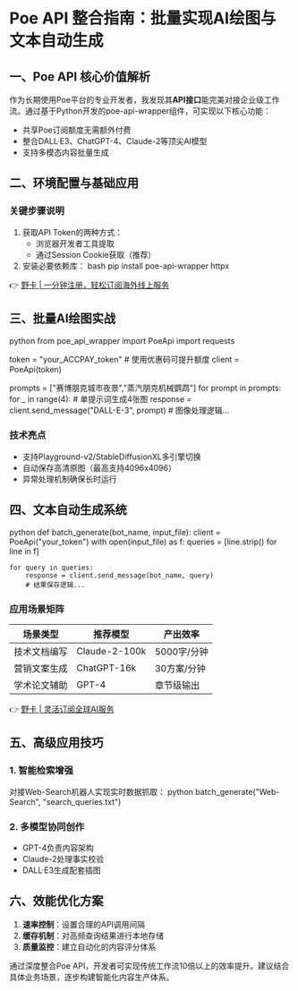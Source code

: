 # Poe API 整合指南：批量实现AI绘图与文本自动生成

## 一、Poe API 核心价值解析
作为长期使用Poe平台的专业开发者，我发现其**API接口**能完美对接企业级工作流。通过基于Python开发的poe-api-wrapper组件，可实现以下核心功能：
- 共享Poe订阅额度无需额外付费
- 整合DALL·E3、ChatGPT-4、Claude-2等顶尖AI模型
- 支持多模态内容批量生成

## 二、环境配置与基础应用


### 关键步骤说明
1. 获取API Token的两种方式：
   - 浏览器开发者工具提取
   - 通过Session Cookie获取（推荐）
2. 安装必要依赖库：
   bash
   pip install poe-api-wrapper httpx
   

👉 [野卡 | 一分钟注册，轻松订阅海外线上服务](https://bbtdd.com/yeka)

## 三、批量AI绘图实战


python
from poe_api_wrapper import PoeApi
import requests

token = "your_ACCPAY_token"  # 使用优惠码可提升额度
client = PoeApi(token)

prompts = ["赛博朋克城市夜景","蒸汽朋克机械鹦鹉"]
for prompt in prompts:
    for _ in range(4):  # 单提示词生成4张图
        response = client.send_message("DALL-E-3", prompt)
        # 图像处理逻辑...


### 技术亮点
- 支持Playground-v2/StableDiffusionXL多引擎切换
- 自动保存高清原图（最高支持4096x4096）
- 异常处理机制确保长时运行

## 四、文本自动生成系统


python
def batch_generate(bot_name, input_file):
    client = PoeApi("your_token")
    with open(input_file) as f:
        queries = [line.strip() for line in f]
    
    for query in queries:
        response = client.send_message(bot_name, query)
        # 结果保存逻辑...


### 应用场景矩阵
| 场景类型      | 推荐模型         | 产出效率  |
|---------------|------------------|-----------|
| 技术文档编写  | Claude-2-100k    | 5000字/分钟 |
| 营销文案生成  | ChatGPT-16k      | 30方案/分钟 |
| 学术论文辅助  | GPT-4            | 章节级输出 |

👉 [野卡 | 灵活订阅全球AI服务](https://bbtdd.com/yeka)

## 五、高级应用技巧
### 1. 智能检索增强
对接Web-Search机器人实现实时数据抓取：
python
batch_generate("Web-Search", "search_queries.txt")


### 2. 多模型协同创作

- GPT-4负责内容架构
- Claude-2处理事实校验
- DALL·E3生成配套插图

## 六、效能优化方案
1. **速率控制**：设置合理的API调用间隔
2. **缓存机制**：对高频查询结果进行本地存储
3. **质量监控**：建立自动化的内容评分体系

通过深度整合Poe API，开发者可实现传统工作流10倍以上的效率提升。建议结合具体业务场景，逐步构建智能化内容生产体系。